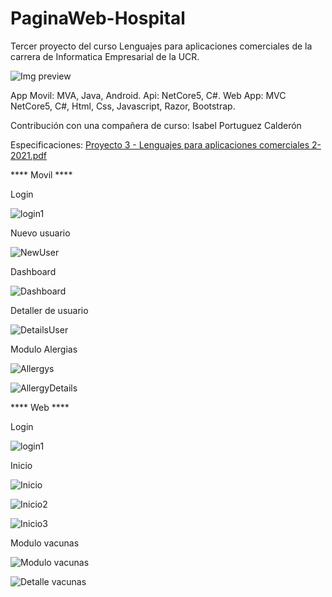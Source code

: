 # PaginaWeb-Hospital
Tercer proyecto del curso Lenguajes para aplicaciones comerciales de la carrera de Informatica Empresarial de la UCR.

![Img preview](https://res.cloudinary.com/dusx4zdpz/image/upload/v1638990442/portfolio/portfolio/Hospital_cmxmpd.png)

App Movil: MVA, Java, Android.
Api: NetCore5, C#.
Web App: MVC NetCore5, C#, Html, Css, Javascript, Razor, Bootstrap.

Contribución con una compañera de curso: Isabel Portuguez Calderón 

Especificaciones: [Proyecto 3 - Lenguajes para aplicaciones comerciales 2-2021.pdf](https://github.com/MarioQuirosLuna/PaginaWeb-Hospital/files/7026399/Proyecto.3.-.Lenguajes.para.aplicaciones.comerciales.2-2021.pdf)

**** Movil ****

Login

![login1](https://user-images.githubusercontent.com/37676736/130338283-ec2f4c66-fb0d-41bc-9c5f-af9e1314de06.png)

Nuevo usuario

![NewUser](https://user-images.githubusercontent.com/37676736/130338286-46e7f58b-0a82-42dd-a732-a739f208ff2d.png)

Dashboard

![Dashboard](https://user-images.githubusercontent.com/37676736/130338291-fb0167e2-8ec6-4de6-9c73-4303d5dcd00e.png)

Detaller de usuario

![DetailsUser](https://user-images.githubusercontent.com/37676736/130338297-714fb2dd-f519-45c4-964e-bc8d83983c1b.png)

Modulo Alergias

![Allergys](https://user-images.githubusercontent.com/37676736/130338302-bf437aa9-9a83-4605-bc64-59357cfec2a3.png)

![AllergyDetails](https://user-images.githubusercontent.com/37676736/130338304-0b927ef1-6888-49cd-92b1-3f23a3fa3e73.png)

**** Web ****

Login

![login1](https://user-images.githubusercontent.com/37676736/143904560-a350984e-b96a-4b0e-885f-eaa5bc57e419.jpg)

Inicio

![Inicio](https://user-images.githubusercontent.com/37676736/130338393-c4d12293-eb38-4731-9ae9-173331b2befd.png)

![Inicio2](https://user-images.githubusercontent.com/37676736/130338394-f8c926b7-9385-4bd2-8da9-4f6ed7477c2f.png)

![Inicio3](https://user-images.githubusercontent.com/37676736/130338397-cce39264-fe61-4650-836c-c1124196bdb2.png)

Modulo vacunas

![Modulo vacunas](https://user-images.githubusercontent.com/37676736/130338400-9f4e0488-955e-4946-813d-1f3e2d946169.png)

![Detalle vacunas](https://user-images.githubusercontent.com/37676736/130338402-927bdd42-a26e-4ec2-a1ad-4c7c2116180c.png)
